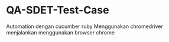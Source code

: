 # QA-SDET-Test-Case

Automation dengan cucumber ruby
Menggunakan chromedriver menjalankan menggunakan browser chrome
